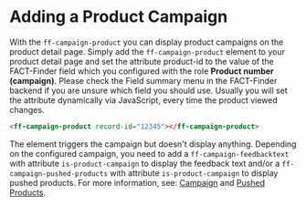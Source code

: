 # Adding a Product Campaign
With the `ff-campaign-product` you can display product campaigns on the product detail page. Simply add the `ff-campaign-product` element to your product detail page and set the attribute product-id to the value of the FACT-Finder field which you configured with the role **Product number (campaign)**. Please check the Field summary menu in the FACT-Finder backend if you are unsure which field you should use. Usually you will set the attribute dynamically via JavaScript, every time the product viewed changes.

```html
<ff-campaign-product record-id="12345"></ff-campaign-product>
```

The element triggers the campaign but doesn't display anything. Depending on the configured campaign, you need to add a `ff-campaign-feedbacktext` with attribute `is-product-campaign` to display the feedback text and/or a `ff-campaign-pushed-products` with attribute `is-product-campaign` to display pushed products. For more information, see: [Campaign](http://web-components.fact-finder.de/documentation/ff-campaign) and [Pushed Products](http://web-components.fact-finder.de/documentation/ff-campaign-pushed-products).
